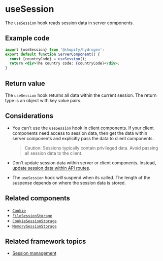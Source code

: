 # useSession


The `useSession` hook reads session data in server components.

## Example code

```jsx title="component.server.jsx"
import {useSession} from '@shopify/hydrogen';
export default function ServerComponent() {
  const {countryCode} = useSession();
  return <div>The country code: {countryCode}</div>;
}
```



## Return value

The `useSession` hook returns all data within the current session. The return type is an object with key value pairs.

## Considerations

- You can't use the `useSession` hook in client components. If your client components need access to session data, then get the data within server components and explicitly pass the data to client components.

    > Caution:
    > Sessions typically contain privileged data. Avoid passing all session data to the client.

- Don't update session data within server or client components. Instead, [update session data within API routes](https://shopify.dev/docs/custom-storefronts/hydrogen/sessions/manage-sessions#reading-and-updating-session-data).
- The `useSession` hook will suspend when its called. The length of the suspense depends on where the session data is stored.

## Related components

- [`Cookie`](/components/framework/cookie/)
- [`FileSessionStorage`](/components/framework/filesessionstorage/)
- [`CookieSessionStorage`](/components/framework/cookiesessionstorage/)
- [`MemorySessionStorage`](/components/framework/memorysessionstorage/)

## Related framework topics

- [Session management](https://shopify.dev/custom-storefronts/hydrogen/sessions)
